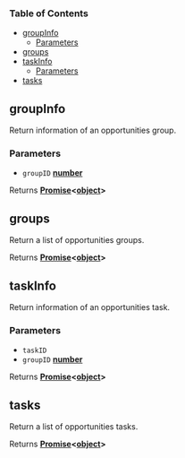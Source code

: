 <!-- Generated by documentation.js. Update this documentation by updating the source code. -->

### Table of Contents

-   [groupInfo][1]
    -   [Parameters][2]
-   [groups][3]
-   [taskInfo][4]
    -   [Parameters][5]
-   [tasks][6]

## groupInfo

Return information of an opportunities group.

### Parameters

-   `groupID` **[number][7]**&#x20;

Returns **[Promise][8]<[object][9]>**&#x20;

## groups

Return a list of opportunities groups.

Returns **[Promise][8]<[object][9]>**&#x20;

## taskInfo

Return information of an opportunities task.

### Parameters

-   `taskID` &#x20;
-   `groupID` **[number][7]**&#x20;

Returns **[Promise][8]<[object][9]>**&#x20;

## tasks

Return a list of opportunities tasks.

Returns **[Promise][8]<[object][9]>**&#x20;

[1]: #groupinfo
[2]: #parameters
[3]: #groups
[4]: #taskinfo
[5]: #parameters-1
[6]: #tasks
[7]: https://developer.mozilla.org/docs/Web/JavaScript/Reference/Global_Objects/Number
[8]: https://developer.mozilla.org/docs/Web/JavaScript/Reference/Global_Objects/Promise
[9]: https://developer.mozilla.org/docs/Web/JavaScript/Reference/Global_Objects/Object
